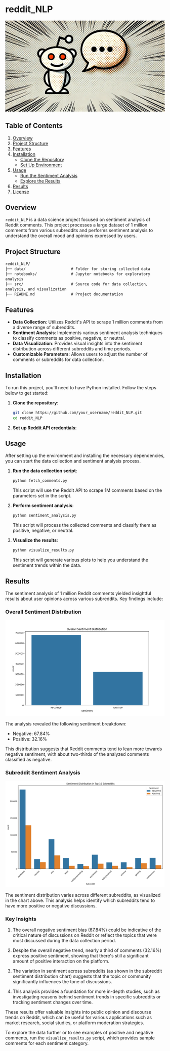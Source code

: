 # reddit_NLP

![Reddit Icon with a comic style](imgs/reddit_nlp.webp)

## Table of Contents

1. [Overview](#overview)
2. [Project Structure](#project-structure)
3. [Features](#features)
4. [Installation](#installation)
    - [Clone the Repository](#clone-the-repository)
    - [Set Up Environment](#set-up-environment)
5. [Usage](#usage)
    - [Run the Sentiment Analysis](#run-the-sentiment-analysis)
    - [Explore the Results](#explore-the-results)
6. [Results](#results)
7. [License](#license)

## Overview

`reddit_NLP` is a data science project focused on sentiment analysis of Reddit comments. This project processes a large dataset of 1 million comments from various subreddits and performs sentiment analysis to understand the overall mood and opinions expressed by users.

## Project Structure

```
reddit_NLP/
├── data/                    # Folder for storing collected data
├── notebooks/               # Jupyter notebooks for exploratory analysis
├── src/                     # Source code for data collection, analysis, and visualization
├── README.md                # Project documentation
```

## Features

-   **Data Collection**: Utilizes Reddit's API to scrape 1 million comments from a diverse range of subreddits.
-   **Sentiment Analysis**: Implements various sentiment analysis techniques to classify comments as positive, negative, or neutral.
-   **Data Visualization**: Provides visual insights into the sentiment distribution across different subreddits and time periods.
-   **Customizable Parameters**: Allows users to adjust the number of comments or subreddits for data collection.

## Installation

To run this project, you'll need to have Python installed. Follow the steps below to get started:

1. **Clone the repository**:
    ```bash
    git clone https://github.com/your_username/reddit_NLP.git
    cd reddit_NLP
    ```
2. **Set up Reddit API credentials**:

## Usage

After setting up the environment and installing the necessary dependencies, you can start the data collection and sentiment analysis process.

1. **Run the data collection script**:

    ```bash
    python fetch_comments.py
    ```

    This script will use the Reddit API to scrape 1M comments based on the parameters set in the script.

2. **Perform sentiment analysis**:

    ```bash
    python sentiment_analysis.py
    ```

    This script will process the collected comments and classify them as positive, negative, or neutral.

3. **Visualize the results**:

    ```bash
    python visualize_results.py
    ```

    This script will generate various plots to help you understand the sentiment trends within the data.

## Results

The sentiment analysis of 1 million Reddit comments yielded insightful results about user opinions across various subreddits. Key findings include:

### Overall Sentiment Distribution

![Overall Sentiment Distribution](imgs/overall_sentiment.png)

The analysis revealed the following sentiment breakdown:

-   Negative: 67.84%
-   Positive: 32.16%

This distribution suggests that Reddit comments tend to lean more towards negative sentiment, with about two-thirds of the analyzed comments classified as negative.

### Subreddit Sentiment Analysis

![Sentiment Distribution in Top Subreddits](imgs/subreddit_sentiment.png)

The sentiment distribution varies across different subreddits, as visualized in the chart above. This analysis helps identify which subreddits tend to have more positive or negative discussions.

### Key Insights

1. The overall negative sentiment bias (67.84%) could be indicative of the critical nature of discussions on Reddit or reflect the topics that were most discussed during the data collection period.

2. Despite the overall negative trend, nearly a third of comments (32.16%) express positive sentiment, showing that there's still a significant amount of positive interaction on the platform.

3. The variation in sentiment across subreddits (as shown in the subreddit sentiment distribution chart) suggests that the topic or community significantly influences the tone of discussions.

4. This analysis provides a foundation for more in-depth studies, such as investigating reasons behind sentiment trends in specific subreddits or tracking sentiment changes over time.

These results offer valuable insights into public opinion and discourse trends on Reddit, which can be useful for various applications such as market research, social studies, or platform moderation strategies.

To explore the data further or to see examples of positive and negative comments, run the `visualize_results.py` script, which provides sample comments for each sentiment category.
